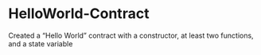 # HelloWorld-Contract
Created a “Hello World” contract with a constructor, at least two functions, and a state variable
